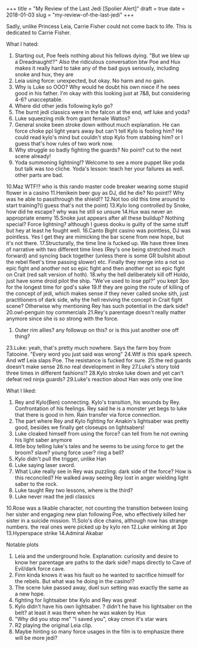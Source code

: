 +++
title = "My Review of the Last Jedi [Spolier Alert]"
draft = true
date = 2018-01-03
slug = "my-review-of-the-last-jedi"
+++

Sadly, unlike Princess Leia, Carrie Fisher could not come back to life.
This is dedicated to Carrie Fisher.

What I hated:

1.  Starting out, Poe feels nothing about his fellows dying. "But we blew up a
    Dreadnaught!?" Also the ridiculous conversation btw Poe and Hux makes it
    really hard to take any of the bad guys seriously, including snoke and hux,
    they are
2.  Leia using force: unexpected, but okay. No harm and no gain.
3.  Why is Luke so OOO? Why would he doubt his own niece if he sees good in his
    father. I'm okay with this looking just at 7&8, but considering 4-6?
    unacceptable.
4.  Where did other jedis following kylo go?
5.  The burnt jedi classics were in the falcon at the end, wtf luke and yoda?
6.  Luke squeezing milk from giant female Wattos?
7.  General snoke been stroke down without much explanation. He can force choke
    ppl light years away but can't tell Kylo is fooling him? He could read kylo's
    mind but couldn't stop Kylo from stabbing him? or I guess that's how rules of
    two work now.
8.  Why struggle so badly fighting the guards? No point? cut to the next scene already!
9.  Yoda summoning lightning!? Welcome to see a more puppet like yoda but talk
    was too cliche. Yoda's lesson: teach her your failures as well. other parts are bad.

10.Maz WTF!? who is this rando master code breaker wearing some stupid flower in a casino
11.Henikein beer guy as DJ, did he die? No point!? Why was he able to
passthrough the shield!?
12.Not too old this time around to start training?(i guess that's not the point)
13.Kylo long controlled by Snoke, how did he escape? why was he still so unsure
14.Hux was never an appropriate enemy
15.Snoke just appears after all these buildup? Nothing special? Force lightning?
although I guess dooku is guilty of the same stuff but hey at least he fought well.
16.Canto Bight casino was pointless, DJ was pointless. Yes I get they are
mimicking the bar scene from new hope, but it's not there.
17.Structurally, the time line is fucked up. We have three lines of narrative
with two different time lines (Rey's one being stretched much forward) and
syncing back together (unless there is some GR bullshit about the rebel fleet's
time passing slower) etc. Finally they merge into a not so epic fight and another
not so epic fight and then another not so epic fight on Crait (red salt version
of hoth).
18.why the hell deliberately kill off Holdo, just have some droid pilot the
ship. "We've used to lose ppl?" you kept 3po for the longest time for god's sake
19.If they are going the route of killing of the concept of jedi, which makes
sense if they never called snoke sith, just practitioners of dark side, why the
hell reviving the concept in Crait fight scene? Otherwise why mentioning Rey has
such potential in the dark side?
20.owl-penguin toy commercials
21.Rey's parentage doesn't really matter anymore since she is so strong with the
force.

1.  Outer rim allies? any followup on this? or is this just another one off
    thing?

23.Luke: yeah, that's pretty much nowhere. Says the farm boy from
Tatooine. "Every word you just said was wrong"
24.Wtf is this spark speech. And wtf Leia slaps Poe. The resistance is fucked
for sure.
25.the red guards doesn't make sense
26.no real development in Rey
27.Luke's story told three times in different fashions!?
28.Kylo stroke luke down and yet can't defeat red ninja guards?
29.Luke's reaction about Han was only one line

What I liked:

1.  Rey and Kylo(Ben) connecting. Kylo's transition, his wounds by
    Rey. Confrontation of his feelings. Rey said he is a monster yet begs to luke
    that there is good in him. Rain transfer via force connection.
2.  The part where Rey and Kylo fighting for Anakin's lightsaber was pretty good,
    besides we finally get closeups on lightsabers!
3.  Luke cloaked himself from using the force? can tell from he not owning his
    light saber anymore
4.  little boy telling luke's tales and he seems to be using force to get the
    broom? slave? young force user? ring a bell?
5.  Kylo didn't pull the trigger, unlike Han
6.  Luke saying laser sword.
7.  What Luke really see in Rey was puzzling: dark side of the force? How is this
    reconciled? He walked away seeing Rey lost in anger wielding light saber to
    the rock.
8.  Luke taught Rey two lessons, where is the third?
9.  Luke never read the jedi classics

10.Rose was a likable character, not counting the transition between losing her
sister and engaging new plan following Poe, who effectively killed her sister in
a suicide mission.
11.Solo's dice chains, although now has strange numbers. the real ones were
picked up by kylo ren
12.Luke winking at 3po
13.Hyperspace strike
14.Admiral Akabar

Notable plots

1.  Leia and the underground hole. Explanation: curiosity and desire to know her
    parentage are paths to the dark side? maps directly to Cave of Evil/dark
    force cave.
2.  Finn kinda knows it was his fault so he wanted to sacrifice himself for the
    rebels. But what was he doing in the casino!?
3.  The scene luke passed away, duel sun setting was exactly the same as a new
    hope.
4.  fighting for lightsaber btw Kylo and Rey was great
5.  Kylo didn't have his own lightsaber. ? didn't he have his lightsaber on the
    belt? at least it was there when he was waken by Hux
6.  "Why did you stop me" "I saved you", okay cmon it's star wars
7.  R2 playing the original Leia clip.
8.  Maybe hinting so many force usages in the film is to emphasize there will be
    more jedi?
